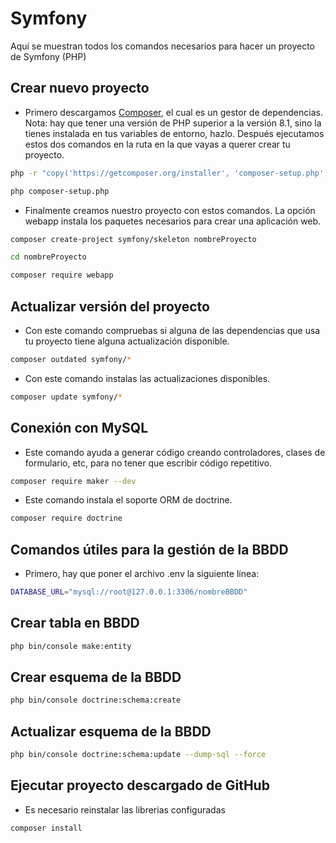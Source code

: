 # Symfony
Aquí se muestran todos los comandos necesarios para hacer un proyecto de Symfony (PHP)
## Crear nuevo proyecto
- Primero descargamos [Composer](https://getcomposer.org/download/), el cual es un gestor de dependencias. Nota: hay que tener una versión de PHP superior a la versión 8.1, sino la tienes instalada en tus variables de entorno, hazlo. Después ejecutamos estos dos comandos en la ruta en la que vayas a querer crear tu proyecto.
```bash
php -r "copy('https://getcomposer.org/installer', 'composer-setup.php');"
```
```bash
php composer-setup.php
```
- Finalmente creamos nuestro proyecto con estos comandos. La opción webapp instala los paquetes necesarios para crear una aplicación web.
```bash
composer create-project symfony/skeleton nombreProyecto
```
```bash
cd nombreProyecto
```
```bash
composer require webapp
```
## Actualizar versión del proyecto
- Con este comando compruebas si alguna de las dependencias que usa tu proyecto tiene alguna actualización disponible.
```bash
composer outdated symfony/*
```
- Con este comando instalas las actualizaciones disponibles.
```bash
composer update symfony/*
```
## Conexión con MySQL
- Este comando ayuda a generar código creando controladores, clases de formulario, etc, para no tener que escribir código repetitivo.
```bash
composer require maker --dev
```
  - Este comando instala el soporte ORM de doctrine.
```bash
composer require doctrine
```
## Comandos útiles para la gestión de la BBDD
- Primero, hay que poner el archivo .env la siguiente línea:
```bash
DATABASE_URL="mysql://root@127.0.0.1:3306/nombreBBDD"
```
## Crear tabla en BBDD
```bash
php bin/console make:entity
```
## Crear esquema de la BBDD
```bash
php bin/console doctrine:schema:create
```
## Actualizar esquema de la BBDD
```bash
php bin/console doctrine:schema:update --dump-sql --force
```
## Ejecutar proyecto descargado de GitHub
- Es necesario reinstalar las librerias configuradas
```bash
composer install
```
